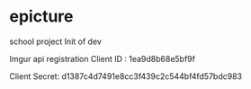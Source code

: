 # epicture
school project
Init of dev


Imgur api registration
Client ID :
1ea9d8b68e5bf9f

Client Secret:
d1387c4d7491e8cc3f439c2c544bf4fd57bdc983